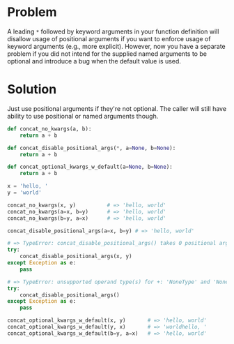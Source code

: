 # Problem

A leading `*` followed by keyword arguments in your function definition will disallow usage of positional arguments if you want to enforce usage of keyword arguments (e.g., more explicit). However, now you have a separate problem if you did not intend for the supplied named arguments to be optional and introduce a bug when the default value is used.

# Solution

Just use positional arguments if they're not optional. The caller will still have ability to use positional or named arguments though.


```python
def concat_no_kwargs(a, b):
    return a + b

def concat_disable_positional_args(*, a=None, b=None):
    return a + b

def concat_optional_kwargs_w_default(a=None, b=None):
    return a + b

x = 'hello, '
y = 'world'

concat_no_kwargs(x, y)          # => 'hello, world'
concat_no_kwargs(a=x, b=y)      # => 'hello, world'
concat_no_kwargs(b=y, a=x)      # => 'hello, world'

concat_disable_positional_args(a=x, b=y) # => 'hello, world'

# => TypeError: concat_disable_positional_args() takes 0 positional arguments but 2 were given
try:
    concat_disable_positional_args(x, y)
except Exception as e:
    pass

# => TypeError: unsupported operand type(s) for +: 'NoneType' and 'NoneType'
try:
    concat_disable_positional_args()
except Exception as e:
    pass

concat_optional_kwargs_w_default(x, y)       # => 'hello, world'
concat_optional_kwargs_w_default(y, x)       # => 'worldhello, '
concat_optional_kwargs_w_default(b=y, a=x)   # => 'hello, world'
```
